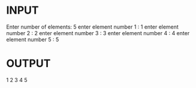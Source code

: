 # INPUT
Enter number of elements: 5
enter element number 1 : 1
enter element number 2 : 2
enter element number 3 : 3
enter element number 4 : 4
enter element number 5 : 5

# OUTPUT
1 2 3 4 5